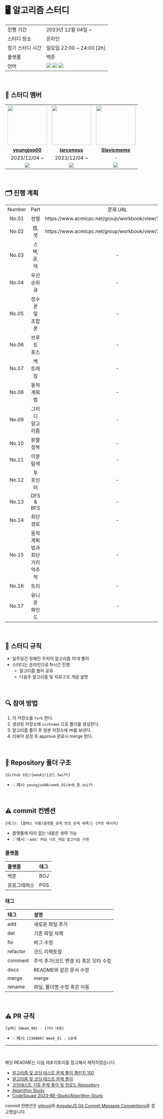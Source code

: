 # 🖥 알고리즘 스터디


<table>
  <tr>
    <td>진행 기간</td>
    <td>2023년 12월 04일 ~</td>
  </tr>
  <tr>
    <td>스터디 장소</td>
    <td>온라인</td>
  </tr>
  <tr>
    <td>정기 스터디 시간</td>
    <td>일요일 22:00 ~ 24:00 [2h]
  </tr>
  <tr>
    <td>플랫폼</td>
    <td>백준</td>
  </tr>
  <tr>
    <td>언어</td>
    <td><img src="https://img.shields.io/badge/swift-F54A2A?style=for-the-badge&logo=swift&logoColor=white">
        <img src="https://img.shields.io/badge/Python-3776AB?style=for-the-badge&logo=python&logoColor=white">
        <img src="https://img.shields.io/badge/Java-007396?style=for-the-badge&logo=OpenJDK&logoColor=white"/>
    </td>
  </tr>
</table>

<br/>

## 🤖 스터디 멤버

<table>
 <tr>
    <td align="center"><a href="https://github.com/youngjoo00"><img src="https://avatars.githubusercontent.com/youngjoo00" width="130px;" alt=""></a></td>
    <td align="center"><a href="https://github.com/larcenous"><img src="https://avatars.githubusercontent.com/larcenous" width="130px;"alt=""></a></td>
   <td align="center"><a href="https://github.com/Slavicmeme"><img src="https://avatars.githubusercontent.com/Slavicmeme" width="130px;"alt=""></a></td>
  </tr>
  <tr>
    <td align="center"><a href="https://github.com/youngjoo00"><b>youngjoo00</b></a></td>
    <td align="center"><a href="https://github.com/larcenous"><b>larcenous</b></a></td>
    <td align="center"><a href="https://github.com/Slavicmeme"><b>Slavicmeme</b></a></td>
  </tr>
    <tr>
    <td align="center">2023/12/04 ~ </a></td>
    <td align="center">2023/12/04 ~ </a></td>
    <td align="center">-</a></td>
  </tr>
  <tr> 
    <td align="center"><img src="https://img.shields.io/badge/swift-F54A2A?style=for-the-badge&logo=swift&logoColor=white"></td>
    <td align="center"><img src="https://img.shields.io/badge/Python-3776AB?style=for-the-badge&logo=python&logoColor=white"><br/>
    <td align="center"><img src="https://img.shields.io/badge/Java-007396?style=for-the-badge&logo=OpenJDK&logoColor=white"><br/>
  </tr> 
</table>

<br/>

## 🗂️ 진행 계획
<table>
   <tr>
    <td align="center">Number</a></td>
    <td align="center">Part</td>
    <td align="center">문제 URL</td>
  </tr>
 <tr>
    <td align="center">No.01</a></td>
    <td align="center">정렬</td>
    <td align="center">https://www.acmicpc.net/group/workbook/view/19349/64250</td>
  </tr>
   <tr>
    <td align="center">No.02</a></td>
    <td align="center">맵, 셋</td>
    <td align="center">https://www.acmicpc.net/group/workbook/view/19349/64494</td>
  </tr>
   <tr>
    <td align="center">No.03</a></td>
    <td align="center">스택, 큐, 덱</td> 
    <td align="center">-</td>

  </tr>
   <tr>
    <td align="center">No.04</a></td>
    <td align="center">우선순위 큐</td>
    <td align="center">-</td>
  </tr>
   <tr>
    <td align="center">No.05</a></td>
    <td align="center">정수론 및 조합론</td>
    <td align="center">-</td>
  </tr>
   <tr>
    <td align="center">No.06</a></td>
    <td align="center">브루트 포스</td>
    <td align="center">-</td>
  </tr>
   <tr>
    <td align="center">No.07</a></td>
    <td align="center">백 트래킹</td>
    <td align="center">-</td>
  </tr>
   <tr>
    <td align="center">No.08</a></td>
    <td align="center">동적 계획법</td>
    <td align="center">-</td>
  </tr>
     <tr>
    <td align="center">No.09</a></td>
    <td align="center">그리디 알고리즘</td>
    <td align="center">-</td>
  </tr>
     <tr>
    <td align="center">No.10</a></td>
    <td align="center">분할 정복</td>
    <td align="center">-</td>
  </tr>
     <tr>
    <td align="center">No.11</a></td>
    <td align="center">이분 탐색</td>
    <td align="center">-</td>
  </tr>
     <tr>
    <td align="center">No.12</a></td>
    <td align="center">투 포인터</td>
    <td align="center">-</td>
  </tr>
     <tr>
    <td align="center">No.13</a></td>
    <td align="center">DFS & BFS</td>
    <td align="center">-</td>
  </tr>
     <tr>
    <td align="center">No.14</a></td>
    <td align="center">최단 경로</td>
    <td align="center">-</td>
  </tr>
     <tr>
    <td align="center">No.15</a></td>
    <td align="center">동적 계획법과 최단 거리 역추적</td>
    <td align="center">-</td>
  </tr>
     <tr>
    <td align="center">No.16</a></td>
    <td align="center">트리</td>
    <td align="center">-</td>
  </tr>
     <tr>
    <td align="center">No.17</a></td>
    <td align="center">유니온 파인드</td>
    <td align="center">-</td>
  </tr>

  
</table>
<br/>

## 📌 스터디 규칙
- 일주일간 정해진 주차의 알고리즘 10개 풀이
- 스터디는 온라인으로 N시간 진행
  - 알고리즘 풀이 공유
  - 다음주 알고리즘 및 자료구조 개념 설명
  
<br/>

## 🔍 참여 방법
1. 이 저장소를 `fork` 한다.
2. 생성된 저장소에 `nickname` 으로 폴더를 생성한다.
3. 알고리즘 풀이 후 원본 저장소에 `PR`를 보낸다.
4. 리뷰어 설정 후 approve 완료시 merge 한다.
<br/>

## 📁 Repository 폴더 구조
```
{Github ID}/{week}/{코드.Swift}
```

- 💡 예시: `youngjoo00/week_01/A+B_합.swift`

<br/>

## ⚠️ commit 컨벤션

```
{태그}: {클래스 이름(플랫폼_문제 번호_문제 제목)} {커밋 메시지}
```

- 플랫폼에 따라 없는 내용은 생략 가능
- 💡 예시: `✨add: PGS_다트_게임 알고리즘 구현`

### 플랫폼

| 플랫폼    | 태그  |
|:-------|:----|
| 백준     | BOJ |
| 프로그래머스 | PGS |

### 태그

| 태그       | 설명                      |
|:---------|:------------------------|
| add     | 새로운 파일 추가               |
| del     | 기존 파일 삭제               |
| fix      | 버그 수정                   |
| refactor | 코드 리팩토링                 |
| comment  | 주석 추가(코드 변경 X) 혹은 오타 수정 |
| docs     | README와 같은 문서 수정        |
| merge    | merge                   |
| rename   | 파일, 폴더명 수정 혹은 이동        |


<br/>

## ⚠️ PR 규칙

```
[날짜] {Week_00} - {기타 내용}
```

- 💡 예시: `[230809] Week_01 - 1문제`

---

<br/>

해당 README는 다음 레포지토리를 참고해서 제작하였습니다.

- [알고리즘 및 코딩 테스트 문제 풀이 챌린지 100](https://github.com/ellynhan/challenge100-codingtest-study)
- [알고리즘 및 코딩 테스트 문제 풀이](https://github.com/Seongho0503/Algo_Study)
- [코딩테스트 기출 문제 풀이 및 업로드 Repository](https://github.com/CodeTest-StudyGroup/Code-Test-Study)
- [Algorithm Study](https://github.com/b1urrrr/Algorithm-Study)
- [CodeSquad-2023-BE-Study/Algorithm-Study](https://github.com/CodeSquad-2023-BE-Study/Algorithm-Study)

commit 컨벤션은 [gitmoji](https://gitmoji.dev/)와 [AngularJS Git Commit Message Conventions](https://gist.github.com/stephenparish/9941e89d80e2bc58a153)을 참고했습니다.
